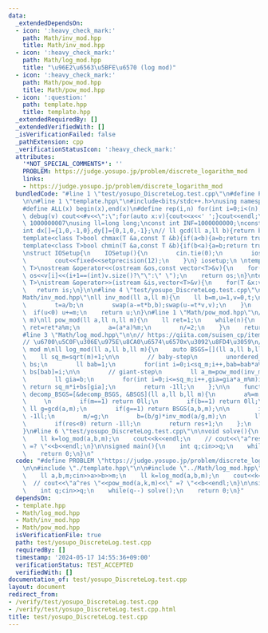 ```yaml
---
data:
  _extendedDependsOn:
  - icon: ':heavy_check_mark:'
    path: Math/inv_mod.hpp
    title: Math/inv_mod.hpp
  - icon: ':heavy_check_mark:'
    path: Math/log_mod.hpp
    title: "\u96E2\u6563\u5BFE\u6570 (log mod)"
  - icon: ':heavy_check_mark:'
    path: Math/pow_mod.hpp
    title: Math/pow_mod.hpp
  - icon: ':question:'
    path: template.hpp
    title: template.hpp
  _extendedRequiredBy: []
  _extendedVerifiedWith: []
  _isVerificationFailed: false
  _pathExtension: cpp
  _verificationStatusIcon: ':heavy_check_mark:'
  attributes:
    '*NOT_SPECIAL_COMMENTS*': ''
    PROBLEM: https://judge.yosupo.jp/problem/discrete_logarithm_mod
    links:
    - https://judge.yosupo.jp/problem/discrete_logarithm_mod
  bundledCode: "#line 1 \"test/yosupo_DiscreteLog.test.cpp\"\n#define PROBLEM \"https://judge.yosupo.jp/problem/discrete_logarithm_mod\"\
    \n\n#line 1 \"template.hpp\"\n#include<bits/stdc++.h>\nusing namespace std;\n\
    #define ALL(x) begin(x),end(x)\n#define rep(i,n) for(int i=0;i<(n);i++)\n#define\
    \ debug(v) cout<<#v<<\":\";for(auto x:v){cout<<x<<' ';}cout<<endl;\n#define mod\
    \ 1000000007\nusing ll=long long;\nconst int INF=1000000000;\nconst ll LINF=1001002003004005006ll;\n\
    int dx[]={1,0,-1,0},dy[]={0,1,0,-1};\n// ll gcd(ll a,ll b){return b?gcd(b,a%b):a;}\n\
    template<class T>bool chmax(T &a,const T &b){if(a<b){a=b;return true;}return false;}\n\
    template<class T>bool chmin(T &a,const T &b){if(b<a){a=b;return true;}return false;}\n\
    \nstruct IOSetup{\n    IOSetup(){\n        cin.tie(0);\n        ios::sync_with_stdio(0);\n\
    \        cout<<fixed<<setprecision(12);\n    }\n} iosetup;\n \ntemplate<typename\
    \ T>\nostream &operator<<(ostream &os,const vector<T>&v){\n    for(int i=0;i<(int)v.size();i++)\
    \ os<<v[i]<<(i+1==(int)v.size()?\"\":\" \");\n    return os;\n}\ntemplate<typename\
    \ T>\nistream &operator>>(istream &is,vector<T>&v){\n    for(T &x:v)is>>x;\n \
    \   return is;\n}\n\n#line 4 \"test/yosupo_DiscreteLog.test.cpp\"\n\n#line 1 \"\
    Math/inv_mod.hpp\"\nll inv_mod(ll a,ll m){\n    ll b=m,u=1,v=0,t;\n    while(b){\n\
    \        t=a/b;\n        swap(a-=t*b,b);swap(u-=t*v,v);\n    }\n    u%=m;\n  \
    \  if(u<0) u+=m;\n    return u;\n}\n#line 1 \"Math/pow_mod.hpp\"\n// a^n (mod\
    \ m)\nll pow_mod(ll a,ll n,ll m){\n    ll ret=1;\n    while(n){\n        if(n&1)\
    \ ret=ret*a%m;\n        a=(a*a)%m;\n        n/=2;\n    }\n    return ret;\n}\n\
    #line 3 \"Math/log_mod.hpp\"\n\n// https://qiita.com/suisen_cp/items/d597c8ec576ae32ee2d7\n\
    // \u6700\u5C0F\u306E\u975E\u8CA0\u6574\u6570x\u3092\u8FD4\u3059\n// a ^ x = b\
    \ mod m\nll log_mod(ll a,ll b,ll m){\n    auto BSGS=[](ll a,ll b,ll m){\n    \
    \    ll sq_m=sqrt(m)+1;\n\n        // baby-step\n        unordered_map<ll,ll>\
    \ bs;\n        ll bab=1;\n        for(int i=0;i<sq_m;i++,bab=bab*a%m)if(!bs.count(bab))\
    \ bs[bab]=i;\n\n        // giant-step\n        ll a_m=pow_mod(inv_mod(a,m),sq_m,m);\n\
    \        ll gia=b;\n        for(int i=0;i<=sq_m;i++,gia=gia*a_m%m)if(bs.count(gia))\
    \ return sq_m*i+bs[gia];\n        return -1ll;\n    };\n\n    function<ll(ll,ll,ll)>\
    \ decomp_BSGS=[&decomp_BSGS, &BSGS](ll a,ll b,ll m){\n        a%=m,b%=m;\n   \
    \     \n        if(m==1) return 0ll;\n        if(b==1) return 0ll;\n\n       \
    \ ll g=gcd(a,m);\n        if(g==1) return BSGS(a,b,m);\n\n        if(b%g) return\
    \ -1ll;\n        m/=g;\n        b=(b/g)*inv_mod(a/g,m);\n        ll res=decomp_BSGS(a,b,m);\n\
    \        if(res<0) return -1ll;\n        return res+1;\n    };\n    return decomp_BSGS(a,b,m);\n\
    }\n#line 6 \"test/yosupo_DiscreteLog.test.cpp\"\n\nvoid solve(){\n    ll a,b,m;cin>>a>>b>>m;\n\
    \    ll k=log_mod(a,b,m);\n    cout<<k<<endl;\n    // cout<<\"a^res \"<<pow_mod(a,k,m)<<\"\
    \ =? \"<<b<<endl;\n}\n\nsigned main(){\n    int q;cin>>q;\n    while(q--) solve();\n\
    \    return 0;\n}\n"
  code: "#define PROBLEM \"https://judge.yosupo.jp/problem/discrete_logarithm_mod\"\
    \n\n#include \"./template.hpp\"\n\n#include \"../Math/log_mod.hpp\"\n\nvoid solve(){\n\
    \    ll a,b,m;cin>>a>>b>>m;\n    ll k=log_mod(a,b,m);\n    cout<<k<<endl;\n  \
    \  // cout<<\"a^res \"<<pow_mod(a,k,m)<<\" =? \"<<b<<endl;\n}\n\nsigned main(){\n\
    \    int q;cin>>q;\n    while(q--) solve();\n    return 0;\n}"
  dependsOn:
  - template.hpp
  - Math/log_mod.hpp
  - Math/inv_mod.hpp
  - Math/pow_mod.hpp
  isVerificationFile: true
  path: test/yosupo_DiscreteLog.test.cpp
  requiredBy: []
  timestamp: '2024-05-17 14:55:36+09:00'
  verificationStatus: TEST_ACCEPTED
  verifiedWith: []
documentation_of: test/yosupo_DiscreteLog.test.cpp
layout: document
redirect_from:
- /verify/test/yosupo_DiscreteLog.test.cpp
- /verify/test/yosupo_DiscreteLog.test.cpp.html
title: test/yosupo_DiscreteLog.test.cpp
---
```


